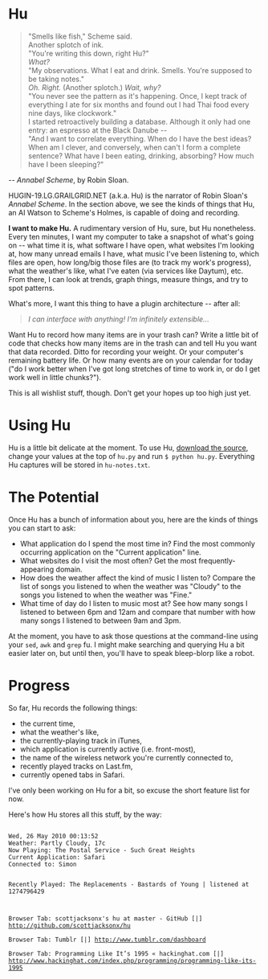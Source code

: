 # Hu #

>"Smells like fish," Scheme said.  
>Another splotch of ink.  
>"You're writing this down, right Hu?"  
>*What?*  
>"My observations. What I eat and drink. Smells. You're supposed to be taking notes."  
>*Oh. Right.* (Another splotch.) *Wait, why?*  
>"You never see the pattern as it's happening. Once, I kept track of everything I ate for six months and found out I had Thai food every nine days, like clockwork."  
>I started retroactively building a database. Although it only had one entry: an espresso at the Black Danube --  
>"And I want to correlate everything. When do I have the best ideas? When am I clever, and conversely, when can't I form a complete sentence? What have I been eating, drinking, absorbing? How much have I been sleeping?"  

-- *Annabel Scheme*, by Robin Sloan.

HUGIN-19.LG.GRAILGRID.NET (a.k.a. Hu) is the narrator of Robin Sloan's *Annabel Scheme*. In the section above, we see the kinds of things that Hu, an AI Watson to Scheme's Holmes, is capable of doing and recording.

**I want to make Hu.** A rudimentary version of Hu, sure, but Hu nonetheless. Every ten minutes, I want my computer to take a snapshot of what's going on -- what time it is, what software I have open, what websites I'm looking at, how many unread emails I have, what music I've been listening to, which files are open, how long/big those files are (to track my work's progress), what the weather's like, what I've eaten (via services like Daytum), etc. From there, I can look at trends, graph things, measure things, and try to spot patterns.

What's more, I want this thing to have a plugin architecture -- after all:

> *I can interface with anything! I'm infinitely extensible...*

Want Hu to record how many items are in your trash can? Write a little bit of code that checks how many items are in the trash can and tell Hu you want that data recorded. Ditto for recording your weight. Or your computer's remaining battery life. Or how many events are on your calendar for today ("do I work better when I've got long stretches of time to work in, or do I get work well in little chunks?").

This is all wishlist stuff, though. Don't get your hopes up too high just yet.

# Using Hu #

Hu is a little bit delicate at the moment. To use Hu, [download the source](http://github.com/scottjacksonx/hu/zipball/master), change your values at the top of `hu.py` and run `$ python hu.py`. Everything Hu captures will be stored in `hu-notes.txt`.

# The Potential #

Once Hu has a bunch of information about you, here are the kinds of things you can start to ask:

- What application do I spend the most time in? Find the most commonly occurring application on the "Current application" line.
- What websites do I visit the most often? Get the most frequently-appearing domain.
- How does the weather affect the kind of music I listen to? Compare the list of songs you listened to when the weather was "Cloudy" to the songs you listened to when the weather was "Fine."
- What time of day do I listen to music most at? See how many songs I listened to between 6pm and 12am and compare that number with how many songs I listened to between 9am and 3pm.

At the moment, you have to ask those questions at the command-line using your `sed`, `awk` and `grep` fu. I might make searching and querying Hu a bit easier later on, but until then, you'll have to speak bleep-blorp like a robot.

# Progress #

So far, Hu records the following things:

- the current time,
- what the weather's like, 
- the currently-playing track in iTunes,
- which application is currently active (i.e. front-most),
- the name of the wireless network you're currently connected to,
- recently played tracks on Last.fm,
- currently opened tabs in Safari.

I've only been working on Hu for a bit, so excuse the short feature list for now.

Here's how Hu stores all this stuff, by the way:

<code>
Wed, 26 May 2010 00:13:52  
Weather: Partly Cloudy, 17c  
Now Playing: The Postal Service - Such Great Heights  
Current Application: Safari  
Connected to: Simon  

Recently Played: The Replacements - Bastards of Young | listened at 1274796429

Browser Tab: scottjacksonx's hu at master - GitHub [|] http://github.com/scottjacksonx/hu  
Browser Tab: Tumblr [|] http://www.tumblr.com/dashboard  
Browser Tab: Programming Like It’s 1995 « hackinghat.com [|] http://www.hackinghat.com/index.php/programming/programming-like-its-1995  
</code>



